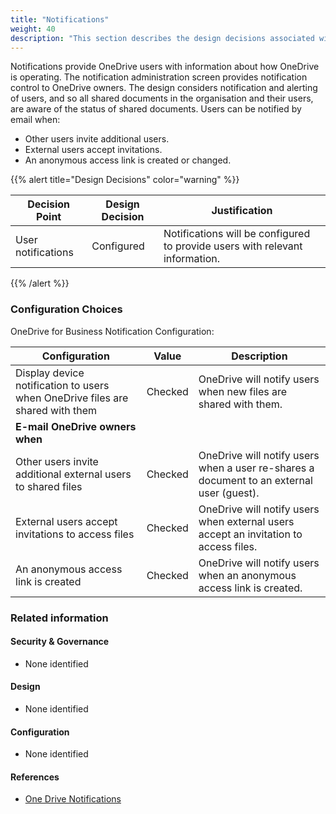 ```yaml
---
title: "Notifications"
weight: 40
description: "This section describes the design decisions associated with One Drive Notifications for system(s) built using ASD's Blueprint for Secure Cloud."
---
```


Notifications provide OneDrive users with information about how OneDrive is operating. The notification administration screen provides notification control to OneDrive owners. The design considers notification and alerting of users, and so all shared documents in the organisation and their users, are aware of the status of shared documents. Users can be notified by email when:

* Other users invite additional users.
* External users accept invitations.
* An anonymous access link is created or changed.

{{% alert title="Design Decisions" color="warning" %}}

| Decision Point     | Design Decision | Justification                                                                |
|--------------------|-----------------|------------------------------------------------------------------------------|
| User notifications | Configured      | Notifications will be configured to provide users with relevant information. |

{{% /alert %}}

### Configuration Choices

OneDrive for Business Notification Configuration:

| Configuration                                                                 | Value   | Description                                                                             |
|-------------------------------------------------------------------------------|---------|-----------------------------------------------------------------------------------------|
| Display device notification to users when OneDrive files are shared with them | Checked | OneDrive will notify users when new files are shared with them.                          |
| **E-mail OneDrive owners when**                                               |         |                                                                                         |
| Other users invite additional external users to shared files                  | Checked | OneDrive will notify users when a user re-shares a document to an external user (guest). |
| External users accept invitations to access files                             | Checked | OneDrive will notify users when external users accept an invitation to access files.    |
| An anonymous access link is created                                           | Checked | OneDrive will notify users when an anonymous access link is created.                     |

### Related information

#### Security & Governance

* None identified

#### Design

* None identified

#### Configuration

* None identified

#### References

* [One Drive Notifications](https://docs.microsoft.com/onedrive/turn-on-external-sharing-notifications)